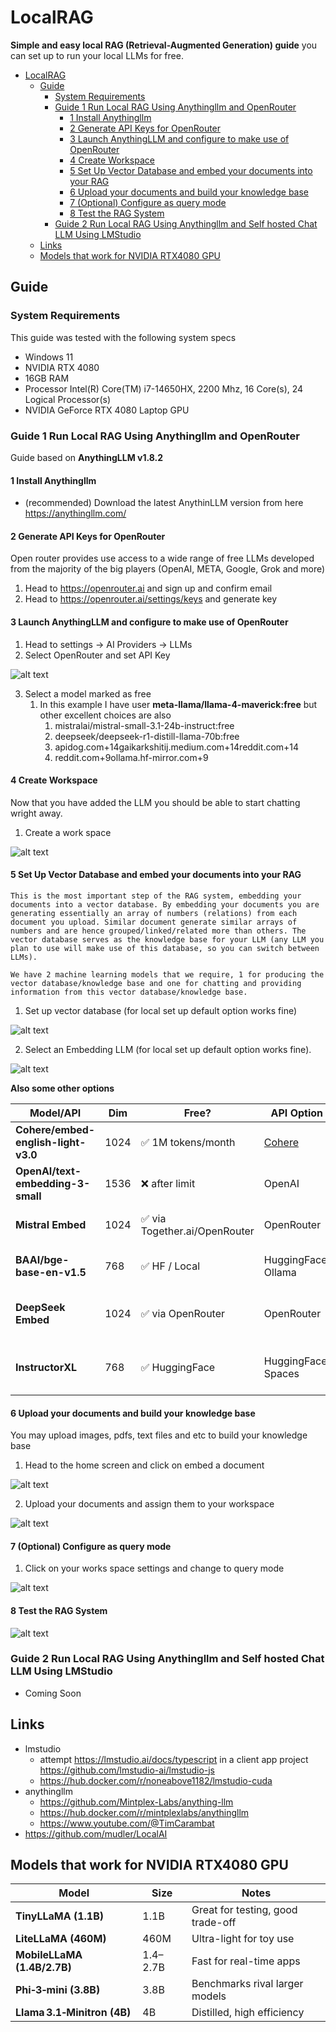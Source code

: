 # LocalRAG

**Simple and easy local RAG (Retrieval-Augmented Generation) guide** you can set up to run your local LLMs for free.

- [LocalRAG](#localrag)
  - [Guide](#guide)
    - [System Requirements](#system-requirements)
    - [Guide 1 Run Local RAG Using Anythingllm and OpenRouter](#guide-1-run-local-rag-using-anythingllm-and-openrouter)
      - [1 Install Anythingllm](#1-install-anythingllm)
      - [2 Generate API Keys for OpenRouter](#2-generate-api-keys-for-openrouter)
      - [3 Launch AnythingLLM and configure to make use of OpenRouter](#3-launch-anythingllm-and-configure-to-make-use-of-openrouter)
      - [4 Create Workspace](#4-create-workspace)
      - [5 Set Up Vector Database and embed your documents into your RAG](#5-set-up-vector-database-and-embed-your-documents-into-your-rag)
      - [6 Upload your documents and build your knowledge base](#6-upload-your-documents-and-build-your-knowledge-base)
      - [7 (Optional) Configure as query mode](#7-optional-configure-as-query-mode)
      - [8 Test the RAG System](#8-test-the-rag-system)
    - [Guide 2 Run Local RAG Using Anythingllm and Self hosted Chat LLM Using LMStudio](#guide-2-run-local-rag-using-anythingllm-and-self-hosted-chat-llm-using-lmstudio)
  - [Links](#links)
  - [Models that work for NVIDIA RTX4080 GPU](#models-that-work-for-nvidia-rtx4080-gpu)

## Guide

### System Requirements

This guide was tested with the following system specs

- Windows 11
- NVIDIA RTX 4080
- 16GB RAM
- Processor	Intel(R) Core(TM) i7-14650HX, 2200 Mhz, 16 Core(s), 24 Logical Processor(s)
- NVIDIA GeForce RTX 4080 Laptop GPU

### Guide 1 Run Local RAG Using Anythingllm and OpenRouter

Guide based on **AnythingLLM v1.8.2**

#### 1 Install Anythingllm

- (recommended) Download the latest AnythinLLM version from here https://anythingllm.com/

#### 2 Generate API Keys for OpenRouter

Open router provides use access to a wide range of free LLMs developed from the majority of the big players (OpenAI, META, Google, Grok and more)

1. Head to https://openrouter.ai and sign up and confirm email
2. Head to https://openrouter.ai/settings/keys and generate key

#### 3 Launch AnythingLLM and configure to make use of OpenRouter

1. Head to settings -> AI Providers -> LLMs
2. Select OpenRouter and set API Key

![alt text](./setup-images/image.png)

3. Select a model marked as free
   1. In this example I have user **meta-llama/llama-4-maverick:free** but other excellent choices are also
      1. mistralai/mistral-small-3.1-24b-instruct:free
      2. deepseek/deepseek-r1-distill-llama-70b:free
      3. apidog.com+14gaikarkshitij.medium.com+14reddit.com+14
      4. reddit.com+9ollama.hf-mirror.com+9

#### 4 Create Workspace

Now that you have added the LLM you should be able to start chatting wright away.

1. Create a work space

![alt text](./setup-images/image1.png)

#### 5 Set Up Vector Database and embed your documents into your RAG

    This is the most important step of the RAG system, embedding your documents into a vector database. By embedding your documents you are generating essentially an array of numbers (relations) from each document you upload. Similar document generate similar arrays of numbers and are hence grouped/linked/related more than others. The vector database serves as the knowledge base for your LLM (any LLM you plan to use will make use of this database, so you can switch between LLMs).

    We have 2 machine learning models that we require, 1 for producing the vector database/knowledge base and one for chatting and providing information from this vector database/knowledge base.

1. Set up vector database (for local set up default option works fine)

![alt text](./setup-images/image2.png)

2. Select an Embedding LLM (for local set up default option works fine). 

![alt text](./setup-images/image3.png)
 
**Also some other options**

| Model/API                           | Dim  | Free?                        | API Option                   | Notes                             |
| ----------------------------------- | ---- | ---------------------------- | ---------------------------- | --------------------------------- |
| **Cohere/embed-english-light-v3.0** | 1024 | ✅ 1M tokens/month            | [Cohere](https://cohere.com) | Fast, accurate, multilingual      |
| **OpenAI/text-embedding-3-small**   | 1536 | ❌ after limit                | OpenAI                       | Great but paid                    |
| **Mistral Embed**                   | 1024 | ✅ via Together.ai/OpenRouter | OpenRouter                   | Lightweight, decent for chatbots  |
| **BAAI/bge-base-en-v1.5**           | 768  | ✅ HF / Local                 | HuggingFace, Ollama          | Strong multilingual support       |
| **DeepSeek Embed**                  | 1024 | ✅ via OpenRouter             | OpenRouter                   | Matches DeepSeek-R AG pipelines   |
| **InstructorXL**                    | 768  | ✅ HuggingFace                | HuggingFace Spaces           | Instruction-based embedding model |


#### 6 Upload your documents and build your knowledge base

You may upload images, pdfs, text files and etc to build your knowledge base

1. Head to the home screen and click on embed a document

![alt text](./setup-images/image4.png)

2. Upload your documents and assign them to your workspace

![alt text](./setup-images/image5.png)

#### 7 (Optional) Configure as query mode

1. Click on your works space settings and change to query mode

![alt text](./setup-images/image6.png)

#### 8 Test the RAG System

![alt text](./setup-images/image7.png)

### Guide 2 Run Local RAG Using Anythingllm and Self hosted Chat LLM Using LMStudio

- Coming Soon

## Links
- lmstudio
  - attempt https://lmstudio.ai/docs/typescript in a client app project https://github.com/lmstudio-ai/lmstudio-js
  - https://hub.docker.com/r/noneabove1182/lmstudio-cuda
- anythingllm
  - https://github.com/Mintplex-Labs/anything-llm
  - https://hub.docker.com/r/mintplexlabs/anythingllm
  - https://www.youtube.com/@TimCarambat
- https://github.com/mudler/LocalAI

## Models that work for NVIDIA RTX4080 GPU

| Model                       | Size     | Notes                             |
| --------------------------- | -------- | --------------------------------- |
| **TinyLLaMA (1.1B)**        | 1.1B     | Great for testing, good trade-off |
| **LiteLLaMA (460M)**        | 460M     | Ultra-light for toy use           |
| **MobileLLaMA (1.4B/2.7B)** | 1.4–2.7B | Fast for real-time apps           |
| **Phi‑3‑mini (3.8B)**       | 3.8B     | Benchmarks rival larger models    |
| **Llama 3.1‑Minitron (4B)** | 4B       | Distilled, high efficiency        |

